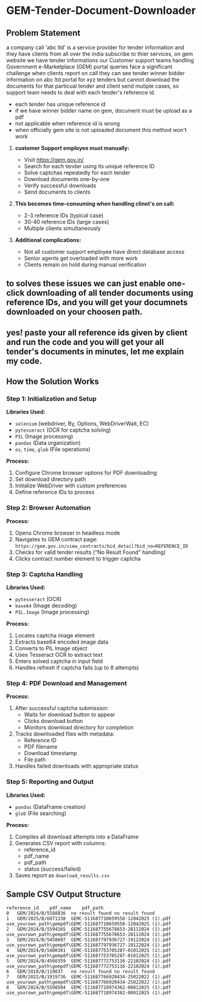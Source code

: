 # GEM-Tender-Document-Downloader


## Problem Statement
a company call 'abc ltd' is a service provider for tender information and they have clients from all over the india subscribe to thier services, on gem website we have tender informations
our Customer support teams handling Government e-Marketplace (GEM) portal queries face a significant challenge when clients report on call they can see tender winner bidder information on abc ltd portal for xyz tenders but cannot download the documents for that particual tender and client send mutiple cases, so support team needs to deal with each tender's reference id.
 - each tender has unique reference id
 - if we have winner bidder name on gem, document must be upload as a pdf
 - not applicable when reference id is wrong
 - when officially gem site is not uploaded document this method won't work

1. **customer Support employee must manually:**
   - Visit https://gem.gov.in/
   - Search for each tender using its unique reference ID
   - Solve captchas repeatedly for each tender
   - Download documents one-by-one
   - Verify successful downloads
   - Send documents to clients

2. **This becomes time-consuming when handling clinet's on call:**
   - 2-3 reference IDs (typical case)
   - 30-40 reference IDs (large cases)
   - Multiple clients simultaneously

3. **Additional complications:**
   - Not all customer support employee have direct database access
   - Senior agents get overloaded with more work
   - Clients remain on hold during manual verification



## to solves these issues  we can just  enable one-click downloading of all tender documents using reference IDs, and you will get your documnets downloaded on your choosen path.
## yes! paste your all reference ids given by client and run the code and you will get your all tender's documents in minutes, let me explain my code.

## How the Solution Works

### Step 1: Initialization and Setup
**Libraries Used:**
- `selenium` (webdriver, By, Options, WebDriverWait, EC)
- `pytesseract` (OCR for captcha solving)
- `PIL` (Image processing)
- `pandas` (Data organization)
- `os`, `time`, `glob` (File operations)

**Process:**
1. Configure Chrome browser options for PDF downloading
2. Set download directory path
3. Initialize WebDriver with custom preferences
4. Define reference IDs to process

### Step 2: Browser Automation
**Process:**
1. Opens Chrome browser in headless mode
2. Navigates to GEM contract page: `https://gem.gov.in/view_contracts/bid_detail?bid_no=REFERENCE_ID`
3. Checks for valid tender results ("No Result Found" handling)
4. Clicks contract number element to trigger captcha

### Step 3: Captcha Handling
**Libraries Used:**
- `pytesseract` (OCR)
- `base64` (Image decoding)
- `PIL.Image` (Image processing)

**Process:**
1. Locates captcha image element
2. Extracts base64 encoded image data
3. Converts to PIL Image object
4. Uses Tesseract OCR to extract text
5. Enters solved captcha in input field
6. Handles refresh if captcha fails (up to 8 attempts)

### Step 4: PDF Download and Management
**Process:**
1. After successful captcha submission:
   - Waits for download button to appear
   - Clicks download button
   - Monitors download directory for completion
2. Tracks downloaded files with metadata:
   - Reference ID
   - PDF filename
   - Download timestamp
   - File path
3. Handles failed downloads with appropriate status

### Step 5: Reporting and Output
**Libraries Used:**
- `pandas` (DataFrame creation)
- `glob` (File searching)

**Process:**
1. Compiles all download attempts into a DataFrame
2. Generates CSV report with columns:
   - reference_id
   - pdf_name
   - pdf_path
   - status (success/failed)
3. Saves report as `download_results.csv`

## Sample CSV Output Structure

```csv
reference_id	pdf_name	pdf_path
0	GEM/2024/B/5588836	no result found	no result found
1	GEM/2025/B/6071338	GEMC-511687710659558-12042025 (1).pdf	use_yourown_path\gempdf\GEMC-511687710659558-12042025 (1).pdf
2	GEM/2024/B/5594165	GEMC-511687755678653-28112024 (1).pdf	use_yourown_path\gempdf\GEMC-511687755678653-28112024 (1).pdf
3	GEM/2024/B/5458607	GEMC-511687797936727-19122024 (1).pdf	use_yourown_path\gempdf\GEMC-511687797936727-19122024 (1).pdf
4	GEM/2024/B/5480361	GEMC-511687753705287-01012025 (1).pdf	use_yourown_path\gempdf\GEMC-511687753705287-01012025 (1).pdf
5	GEM/2024/B/4560359	GEMC-511687772753116-22102024 (1).pdf	use_yourown_path\gempdf\GEMC-511687772753116-22102024 (1).pdf
6	GEM/2018/B/119037	no result found	no result found
7	GEM/2022/B/1919736	GEMC-511687766920434-25022022 (1).pdf	use_yourown_path\gempdf\GEMC-511687766920434-25022022 (1).pdf
8	GEM/2024/B/5598504	GEMC-511687718974362-08012025 (1).pdf	use_yourown_path\gempdf\GEMC-511687718974362-08012025 (1).pdf

